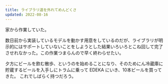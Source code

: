 ```yaml
---
title: ライブラリ道を外れてめんどくさ
updated: 2022-08-16
---
```


家から作業していた。

数日前から実装しているモデルを動かす用意をしているのだが、ライブラリが明示的にはサポートしていないことをしようとした結果いろいろとこね回して完了させれなかった。この作業つまらんので早く終わらせたい。

夕方にビールを飲む散歩、というのを始めることになり、そのためにん冷蔵庫に貯蔵するビールを入手しにトラムに乗って EDEKA にいき、10本ビールを買ってきた。
これでしばらく持つだろう。
